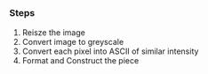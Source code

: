 ## 

### Steps
1.  Reisze the image
2. Convert image to greyscale
3. Convert each pixel into ASCII of similar intensity
4. Format and Construct the piece

